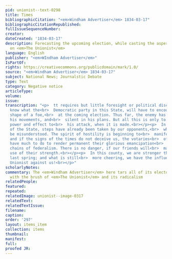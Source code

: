```yaml
---
pid: unionist--text-0298
title: Times
bibliographicCitation: "<em>Windham Advertiser</em> 1834-03-17"
bibliographicCitationRepublished: 
fullIssueSequenceNumber: 
creator: 
dateCreated: '1834-03-17'
description: Forecasting the upcoming election, while casting the aspersion of radicalism
  on <em>The Unionist</em>
language: English
publisher: "<em>WIndham Advertiser</em>"
IsPartOf: 
rights: https://creativecommons.org/publicdomain/mark/1.0/
source: "<em>Windham Advertiser</em> 1834-03-17"
subject: National News; Journalstic Debate
type: Text
category: Negative notice
articleType: 
volume: 
issue: 
transcription: "<p>  tt requires but little foresight or political discernment, to
  know what the<br>  Democratic party in this State, will have to encounter, in the
  shape of a foe,<br>  at the coming election. Thus far, the enemy has been sly in
  his movements, and<br>  silent in his plans. But all this is only to give the more
  power and effect to<br>  his attack, when it is made.<br></p><p>  In various parts
  of the State, steps have already been taken by our opponents,<br>  which cannot
  be misunderstood. The spirit of hostility is beginning to<br>  manifest itself,
  and if the signs of the times do not deceive us, the votaries<br>  of Democracy,
  have much to do to render permanent their glorious emancipation<br>  from the galling
  chains of federalism. There is no danger, if our friends will<br>  make a proper
  use of their strength.<br></p><p>  In this county, we are stronger than we were
  last spring; and what is still<br>  more cheering, we have the influence of the
  Unionist against us!<br></p>"
scholarlyNotes: 
commentary: The <em>Windham Advertiser</em> here tars all of its electoral opponents
  with the brush of <em>The Unionist</em> and its radicalism
relatedPeople: 
featured: 
repeated: 
relatedImage: unionist--image-0317
relatedText: 
relatedTextIssue: 
filename: 
caption: 
order: '297'
layout: items_item
collection: items
thumbnail: 
manifest: 
full: 
proofed JR: 
---
```

